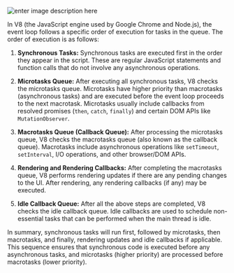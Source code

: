 ![enter image description here](https://raw.githubusercontent.com/lmadhuranga/iq/main/v8-priority.gif)


In V8 (the JavaScript engine used by Google Chrome and Node.js), the event loop follows a specific order of execution for tasks in the queue. The order of execution is as follows:

1. **Synchronous Tasks:**
   Synchronous tasks are executed first in the order they appear in the script. These are regular JavaScript statements and function calls that do not involve any asynchronous operations.

2. **Microtasks Queue:**
   After executing all synchronous tasks, V8 checks the microtasks queue. Microtasks have higher priority than macrotasks (asynchronous tasks) and are executed before the event loop proceeds to the next macrotask. Microtasks usually include callbacks from resolved promises (`then`, `catch`, `finally`) and certain DOM APIs like `MutationObserver`.

3. **Macrotasks Queue (Callback Queue):**
   After processing the microtasks queue, V8 checks the macrotasks queue (also known as the callback queue). Macrotasks include asynchronous operations like `setTimeout`, `setInterval`, I/O operations, and other browser/DOM APIs.

4. **Rendering and Rendering Callbacks:**
   After completing the macrotasks queue, V8 performs rendering updates if there are any pending changes to the UI. After rendering, any rendering callbacks (if any) may be executed.

5. **Idle Callback Queue:**
   After all the above steps are completed, V8 checks the idle callback queue. Idle callbacks are used to schedule non-essential tasks that can be performed when the main thread is idle.

In summary, synchronous tasks will run first, followed by microtasks, then macrotasks, and finally, rendering updates and idle callbacks if applicable. This sequence ensures that synchronous code is executed before any asynchronous tasks, and microtasks (higher priority) are processed before macrotasks (lower priority).

